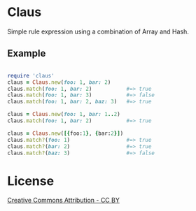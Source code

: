 # Claus

Simple rule expression using a combination of Array and Hash.

## Example

```ruby

require 'claus'
claus = Claus.new(foo: 1, bar: 2)
claus.match(foo: 1, bar: 2)           #=> true
claus.match(foo: 1, bar: 3)           #=> false
claus.match(foo: 1, bar: 2, baz: 3)   #=> true

claus = Claus.new(foo: 1, bar: 1..2)
claus.match(foo: 1, bar: 2)           #=> true

claus = Claus.new([{foo:1}, {bar:2}])
claus.match?(foo: 1)                  #=> true
claus.match?(bar: 2)                  #=> true
claus.match?(baz: 3)                  #=> false
```

# License
[Creative Commons Attribution - CC BY](http://creativecommons.org/licenses/by/3.0)
